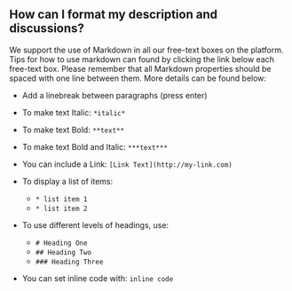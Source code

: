 ## How can I format my description and discussions?

We support the use of Markdown in all our free-text boxes on the platform. Tips for how to use markdown can found by clicking the link below each free-text box. Please remember that all Markdown properties should be spaced with one line between them.
More details can be found below:

* Add a linebreak between paragraphs (press enter)

* To make text Italic: `*italic*`

* To make text Bold: `**text**`

* To make text Bold and Italic: `***text***`

* You can include a Link: `[Link Text](http://my-link.com)`

* To display a list of items:
  * `* list item 1`
  * `* list item 2`

* To use different levels of headings, use:
  * `# Heading One`
  * `## Heading Two `
  * `### Heading Three`

* You can set inline code with: ``inline code``
